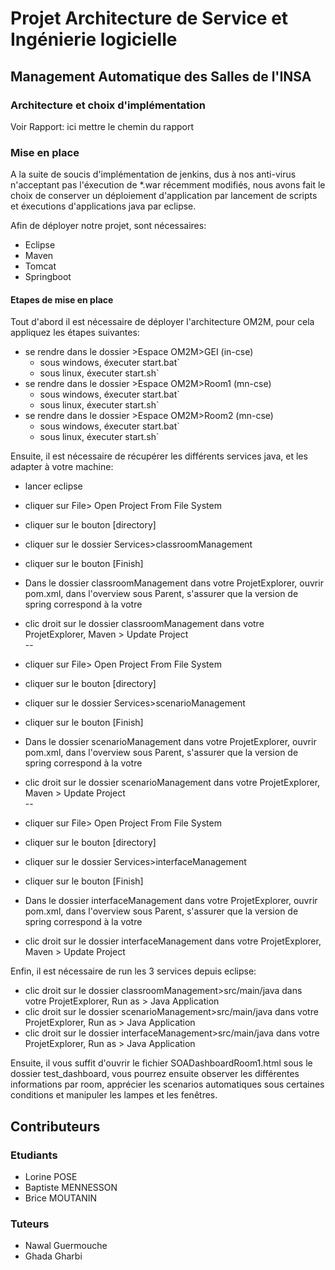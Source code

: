 # Projet Architecture de Service et Ingénierie logicielle

## Management Automatique des Salles de l'INSA

### Architecture et choix d'implémentation

Voir Rapport: ici mettre le chemin du rapport

### Mise en place

A la suite de soucis d'implémentation de jenkins, dus à nos anti-virus n'acceptant pas l'éxecution de *.war récemment modifiés, nous avons fait le choix de conserver un déploiement d'application par lancement de scripts et éxecutions d'applications java par eclipse.

Afin de déployer notre projet, sont nécessaires:
* Eclipse
* Maven
* Tomcat
* Springboot

#### Etapes de mise en place


Tout d'abord il est nécessaire de déployer l'architecture OM2M, pour cela appliquez les étapes suivantes:


* se rendre dans le dossier >Espace OM2M>GEI (in-cse)
	* sous windows, éxecuter start.bat`
	* sous linux, éxecuter start.sh`
* se rendre dans le dossier >Espace OM2M>Room1 (mn-cse)
	* sous windows, éxecuter start.bat`
	* sous linux, éxecuter start.sh`
* se rendre dans le dossier >Espace OM2M>Room2 (mn-cse)
	* sous windows, éxecuter start.bat`
	* sous linux, éxecuter start.sh`


Ensuite, il est nécessaire de récupérer les différents services java, et les adapter à votre machine:


* lancer eclipse

* cliquer sur File> Open Project From File System
* cliquer sur le bouton [directory]
* cliquer sur le dossier Services>classroomManagement
* cliquer sur le bouton [Finish]
* Dans le dossier classroomManagement dans votre ProjetExplorer, ouvrir pom.xml, dans l'overview sous Parent, s'assurer que la version de spring correspond à la votre
* clic droit sur le dossier classroomManagement dans votre ProjetExplorer, Maven > Update Project  
--  
* cliquer sur File> Open Project From File System
* cliquer sur le bouton [directory]
* cliquer sur le dossier Services>scenarioManagement
* cliquer sur le bouton [Finish]
* Dans le dossier scenarioManagement dans votre ProjetExplorer, ouvrir pom.xml, dans l'overview sous Parent, s'assurer que la version de spring correspond à la votre
* clic droit sur le dossier scenarioManagement dans votre ProjetExplorer, Maven > Update Project  
--  
* cliquer sur File> Open Project From File System
* cliquer sur le bouton [directory]
* cliquer sur le dossier Services>interfaceManagement
* cliquer sur le bouton [Finish]
* Dans le dossier interfaceManagement dans votre ProjetExplorer, ouvrir pom.xml, dans l'overview sous Parent, s'assurer que la version de spring correspond à la votre
* clic droit sur le dossier interfaceManagement dans votre ProjetExplorer, Maven > Update Project


Enfin, il est nécessaire de run les 3 services depuis eclipse:

* clic droit sur le dossier classroomManagement>src/main/java dans votre ProjetExplorer, Run as > Java Application
* clic droit sur le dossier scenarioManagement>src/main/java dans votre ProjetExplorer, Run as > Java Application
* clic droit sur le dossier interfaceManagement>src/main/java dans votre ProjetExplorer, Run as > Java Application


Ensuite, il vous suffit d'ouvrir le fichier SOADashboardRoom1.html sous le dossier test_dashboard, vous pourrez ensuite observer les différentes informations par room, apprécier les scenarios automatiques sous certaines conditions et manipuler les lampes et les fenêtres.

## Contributeurs

### Etudiants

* Lorine POSE
* Baptiste MENNESSON
* Brice MOUTANIN

### Tuteurs

* Nawal Guermouche
* Ghada Gharbi